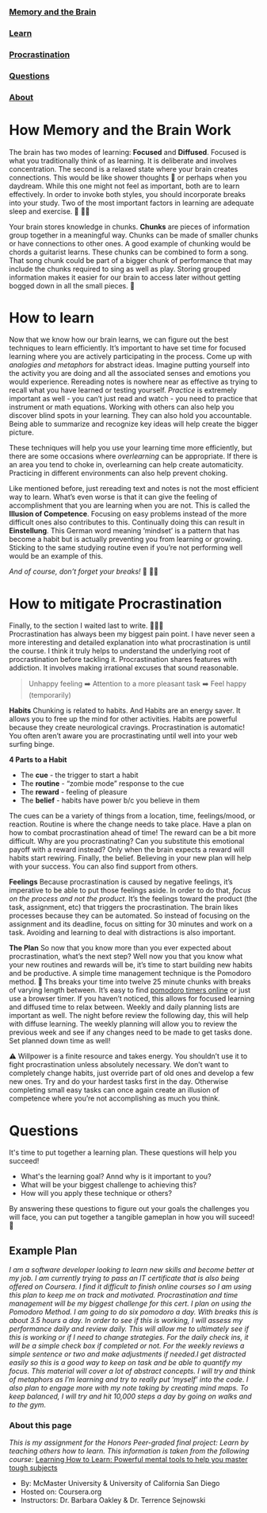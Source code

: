 ### [Memory and the Brain](#how-memory-and-the-brain-work)
### [Learn](#how-to-learn)
### [Procrastination](#how-to-mitigate-procrastination)
### [Questions](#questions)
### [About](#about-this-page)


# How Memory and the Brain Work
The brain has two modes of learning: **Focused** and **Diffused**. 
Focused is what you traditionally think of as learning. It is deliberate and involves concentration. The second is a relaxed state where your brain creates connections. This would be like shower thoughts :bath: or perhaps when you daydream. While this one might not feel as important, both are to learn effectively. In order to invoke both styles, you should incorporate breaks into your study. Two of the most important factors in learning are adequate sleep and exercise. :sleeping_bed:	:running_woman:

Your brain stores knowledge in chunks. **Chunks** are pieces of information group together in a meaningful way. Chunks can be made of smaller chunks or have connections to other ones. A good example of chunking would be chords a guitarist learns. These chunks can be combined to form a song. That song chunk could be part of a bigger chunk of performance that may include the chunks required to sing as well as play. Storing grouped information makes it easier for our brain to access later without getting bogged down in all the small pieces. :octopus:

# How to learn
Now that we know how our brain learns, we can figure out the best techniques to learn efficiently. It’s important to have set time for focused learning where you are actively participating in the process. Come up with *analogies and metaphors* for abstract ideas. Imagine putting yourself into the activity you are doing and all the associated senses and emotions you would experience. Rereading notes is nowhere near as effective as trying to recall what you have learned or testing yourself. *Practice* is extremely important as well - you can’t just read and watch - you need to practice that instrument or math equations. Working with others can also help you discover blind spots in your learning. They can also hold you accountable. Being able to summarize and recognize key ideas will help create the bigger picture.

These techniques will help you use your learning time more efficiently, but there are some occasions where *overlearning* can be appropriate. If there is an area you tend to choke in, overlearning can help create automaticity. Practicing in different environments can also help prevent choking.  

Like mentioned before, just rereading text and notes is not the most efficient way to learn. What’s even worse is that it can give the feeling of accomplishment that you are learning when you are not. This is called the **Illusion of Competence**. Focusing on easy problems instead of the more difficult ones also contributes to this. Continually doing this can result in **Einstellung**. This German word meaning ‘mindset’ is a pattern that has become a habit but is actually preventing you from learning or growing. Sticking to the same studying routine even if you’re not performing well would be an example of this. 

*And of course, don’t forget your breaks!* :sleeping_bed:	:running_woman:

# How to mitigate Procrastination
Finally, to the section I waited last to write. :see_no_evil::hear_no_evil::speak_no_evil:	
Procrastination has always been my biggest pain point. I have never seen a more interesting and detailed explanation into what procrastination is until the course. I think it truly helps to understand the underlying root of procrastination before tackling it. Procrastination shares features with addiction. It involves making irrational excuses that sound reasonable.   
  
>Unhappy feeling :arrow_right: Attention to a more pleasant task :arrow_right: Feel happy (temporarily)

**Habits**
Chunking is related to habits. And Habits are an energy saver. It allows you to free up the mind for other activities. Habits are powerful because they create neurological cravings. Procrastination is automatic! You often aren’t aware you are procrastinating until well into your web surfing binge. 

**4 Parts to a Habit**
* The **cue** - the trigger to start a habit
* The **routine** - “zombie mode” response to the cue
* The **reward** - feeling of pleasure
* The **belief** - habits have power b/c you believe in them

The cues can be a variety of things from a location, time, feelings/mood, or reaction. Routine is where the change needs to take place. Have a plan on how to combat procrastination ahead of time! The reward can be a bit more difficult. Why are you procrastinating? Can you substitute this emotional payoff with a reward instead? Only when the brain expects a reward will habits start rewiring. Finally, the belief. Believing in your new plan will help with your success. You can also find support from others. 

**Feelings**
Because procrastination is caused by negative feelings, it’s imperative to be able to put those feelings aside. In order to do that, *focus on the process and not the product*. It’s the feelings toward the product (the task, assignment, etc) that triggers the procrastination. The brain likes processes because they can be automated. So instead of focusing on the assignment and its deadline, focus on sitting for 30 minutes and work on a task. Avoiding and learning to deal with distractions is also important. 

**The Plan**
So now that you know more than you ever expected about procrastination, what’s the next step? Well now you that you know what your new routines and rewards will be, it’s time to start building new habits and be productive. A simple time management technique is the Pomodoro method. :tomato: Ths breaks your time into twelve 25 minute chunks with breaks of varying length between. It’s easy to find [pomodoro timers online](https://tomato-timer.com/) or just use a browser timer. If you haven’t noticed, this allows for focused learning and diffused time to relax between. Weekly and daily planning lists are important as well. The night before review the following day, this will help with diffuse learning. The weekly planning will allow you to review the previous week and see if any changes need to be made to get tasks done. Set planned down time as well!
  
:warning: Willpower is a finite resource and takes energy. You shouldn’t use it to fight procrastination unless absolutely necessary. We don’t want to completely change habits, just override part of old ones and develop a few new ones. Try and do your hardest tasks first in the day. Otherwise completing small easy tasks can once again create an illusion of competence where you’re not accomplishing as much you think. 
  
# Questions  
It's time to put together a learning plan. These questions will help you succeed!
* What's the learning goal? Annd why is it important to you?
* What will be your biggest challenge to achieving this? 
* How will you apply these technique or others?

By answering these questions to figure out your goals the challenges you will face, you can put together a tangible gameplan in how you will suceed! :tada:

## Example Plan
*I am a software developer looking to learn new skills and become better at my job. I am currently trying to pass an IT certificate that is also being offered on Coursera. I find it difficult to finish online courses so I am using this plan to keep me on track and motivated. Procrastination and time management will be my biggest challenge for this cert. I plan on using the Pomodoro Method. I am going to do six pomodoro a day. With breaks this is about 3.5 hours a day. In order to see if this is working, I will assess my performance daily and review daily. This will allow me to ultimately see if this is working or if I need to change strategies. For the daily check ins, it will be a simple check box if completed or not. For the weekly reviews a simple sentence or two and make adjustments if needed.I get distracted easily so this is a good way to keep on task and be able to quantify my focus. This material will cover a lot of abstract concepts. I will try and think of metaphors as I’m learning and try to really put ‘myself’ into the code. I also plan to engage more with my note taking by creating mind maps. To keep balanced, I will try and hit 10,000 steps a day by going on walks and to the gym.*

### About this page
*This is my assignment for the Honors Peer-graded final project: Learn by teaching others how to learn. This information is taken from the following course:*
[Learning How to Learn: Powerful mental tools to help you master tough subjects](https://www.coursera.org/learn/learning-how-to-learn)
- By: McMaster University & University of California San Diego
- Hosted on: Coursera.org
- Instructors: Dr. Barbara Oakley & Dr. Terrence Sejnowski


